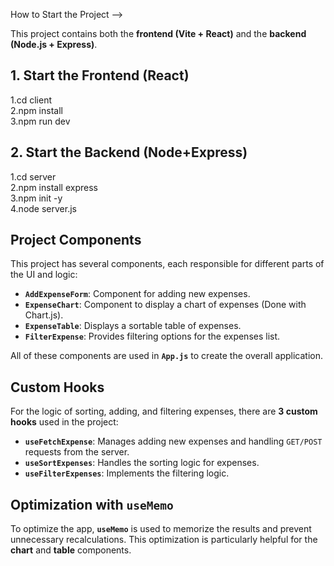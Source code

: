 How to Start the Project -->

This project contains both the **frontend (Vite + React)** and the **backend (Node.js + Express)**.

##  1. Start the Frontend (React)
1.cd client  
2.npm install  
3.npm run dev

##  2. Start the Backend (Node+Express)
1.cd server  
2.npm install express  
3.npm init -y  
4.node server.js  

## Project Components
This project has several components, each responsible for different parts of the UI and logic:

- **`AddExpenseForm`**: Component for adding new expenses.
- **`ExpenseChart`**: Component to display a chart of expenses (Done with Chart.js).
- **`ExpenseTable`**: Displays a sortable table of expenses.
- **`FilterExpense`**: Provides filtering options for the expenses list.

All of these components are used in **`App.js`** to create the overall application.

## Custom Hooks
For the logic of sorting, adding, and filtering expenses, there are **3 custom hooks** used in the project:

- **`useFetchExpense`**: Manages adding new expenses and handling `GET/POST` requests from the server.
- **`useSortExpenses`**: Handles the sorting logic for expenses.
- **`useFilterExpenses`**: Implements the filtering logic.

## Optimization with `useMemo`
To optimize the app, **`useMemo`** is used to memorize the results and prevent unnecessary recalculations. This optimization is particularly helpful for the **chart** and **table** components.
